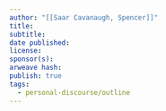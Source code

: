 ```yaml
---
author: "[[Saar Cavanaugh, Spencer]]"
title:
subtitle:
date published:
license:
sponsor(s):
arweave hash:
publish: true
tags:
  - personal-discourse/outline
---
```

